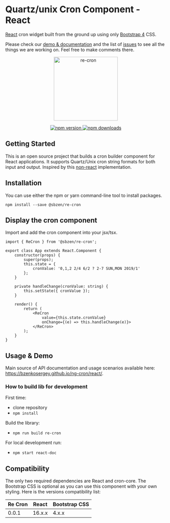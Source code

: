 # Quartz/unix Cron Component - React

[React](https://reactjs.org/) cron widget built from the ground up using only [Bootstrap 4](https://getbootstrap.com/) CSS.

Please check our [demo & documentation](https://bzenkosergey.github.io/ng-cron/react/) and the list of
[issues](https://github.com/bzenkosergey/ng-cron/issues) to see all the things we are working on. Feel free to make comments there.

<p align="center">
	<a href="https://bzenkosergey.github.io/ng-cron/react/">
		<img
			width="200"
			src="https://bzenkosergey.github.io/ng-cron/react/assets/logo.png"
			alt="re-cron">
	</a>
</p>

<p align="center">
	<a href="https://badge.fury.io/js/%40sbzen%2Fre-cron">
		<img
			src="https://badge.fury.io/js/%40sbzen%2Fre-cron.svg"
			alt="npm version">
	</a>
	<a href="https://npmjs.org/%40sbzen%2Fre-cron">
		<img
			src="https://img.shields.io/npm/dm/%40sbzen%2Fre-cron.svg"
			alt="npm downloads">
	</a>
</p>

## Getting Started

This is an open source project that builds a cron builder component for React applications.
It supports Quartz/Unix cron string formats for both input and output.
Inspired by this [non-react](https://www.freeformatter.com/cron-expression-generator-quartz.html) implementation.

## Installation
You can use either the npm or yarn command-line tool to install packages.
```
npm install --save @sbzen/re-cron
```

## Display the cron component
Import and add the cron component into your jsx/tsx.

```
import { ReCron } from '@sbzen/re-cron';

export class App extends React.Component {
    constructor(props) {
        super(props);
        this.state = {
            cronValue: '0,1,2 2/4 6/2 ? 2-7 SUN,MON 2019/1'
        };
    }

    private handleChange(cronValue: string) {
        this.setState({ cronValue });
    }

    render() {
        return (
			<ReCron
				value={this.state.cronValue}
				onChange={(e) => this.handleChange(e)}>
			</ReCron>
        );
    }
}
```

## Usage & Demo
Main source of API documentation and usage scenarios available here: https://bzenkosergey.github.io/ng-cron/react/.

### How to build lib for development

First time:
 - clone repository
 - `npm install`

Build the library:
 - `npm run build re-cron`

For local development run:
 - `npm start react-doc`

## Compatibility

The only two required dependencies are React and cron-core.
The Bootstrap CSS is optional as you can use this component with your own styling.
Here is the versions compatibility list:

| Re Cron          |    React    |  Bootstrap CSS |
| -------------    | ------------- | -------------- |
| 0.0.1            | 16.x.x         | 4.x.x          |
